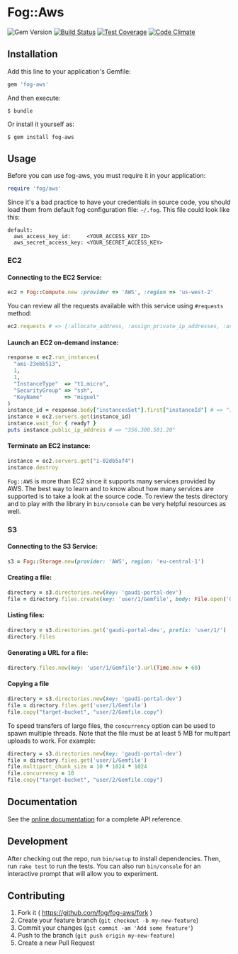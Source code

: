 # Fog::Aws

![Gem Version](https://badge.fury.io/rb/fog-aws.svg)
[![Build Status](https://github.com/fog/fog-aws/actions/workflows/ruby.yml/badge.svg)](https://github.com/fog/fog-aws/actions/workflows/ruby.yml)
[![Test Coverage](https://codeclimate.com/github/fog/fog-aws/badges/coverage.svg)](https://codeclimate.com/github/fog/fog-aws)
[![Code Climate](https://codeclimate.com/github/fog/fog-aws.svg)](https://codeclimate.com/github/fog/fog-aws)

## Installation

Add this line to your application's Gemfile:

```ruby
gem 'fog-aws'
```

And then execute:

    $ bundle

Or install it yourself as:

    $ gem install fog-aws

## Usage

Before you can use fog-aws, you must require it in your application:

```ruby
require 'fog/aws'
```

Since it's a bad practice to have your credentials in source code, you should load them from default fog configuration file: ```~/.fog```. This file could look like this:

```
default:
  aws_access_key_id:     <YOUR_ACCESS_KEY_ID>
  aws_secret_access_key: <YOUR_SECRET_ACCESS_KEY>
```

### EC2

#### Connecting to the EC2 Service:

```ruby
ec2 = Fog::Compute.new :provider => 'AWS', :region => 'us-west-2'
```

You can review all the requests available with this service using ```#requests``` method:

```ruby
ec2.requests # => [:allocate_address, :assign_private_ip_addresses, :associate_address, ...]
```

#### Launch an EC2 on-demand instance:

```ruby
response = ec2.run_instances(
  "ami-23ebb513",
  1,
  1,
  "InstanceType"  => "t1.micro",
  "SecurityGroup" => "ssh",
  "KeyName"       => "miguel"
)
instance_id = response.body["instancesSet"].first["instanceId"] # => "i-02db5af4"
instance = ec2.servers.get(instance_id)
instance.wait_for { ready? }
puts instance.public_ip_address # => "356.300.501.20"
```

#### Terminate an EC2 instance:

```ruby
instance = ec2.servers.get("i-02db5af4")
instance.destroy
```

`Fog::AWS` is more than EC2 since it supports many services provided by AWS. The best way to learn and to know about how many services are supported is to take a look at the source code. To review the tests directory and to play with the library in ```bin/console``` can be very helpful resources as well.

### S3

#### Connecting to the S3 Service:

```ruby
s3 = Fog::Storage.new(provider: 'AWS', region: 'eu-central-1')
```

#### Creating a file:

```ruby
directory = s3.directories.new(key: 'gaudi-portal-dev')
file = directory.files.create(key: 'user/1/Gemfile', body: File.open('Gemfile'), tags: 'Org-Id=1&Service-Name=My-Service')
```

#### Listing files:

```ruby
directory = s3.directories.get('gaudi-portal-dev', prefix: 'user/1/')
directory.files
```

#### Generating a URL for a file:

```ruby
directory.files.new(key: 'user/1/Gemfile').url(Time.now + 60)
```

#### Copying a file

```ruby
directory = s3.directories.new(key: 'gaudi-portal-dev')
file = directory.files.get('user/1/Gemfile')
file.copy("target-bucket", "user/2/Gemfile.copy")
```

To speed transfers of large files, the `concurrency` option can be used
to spawn multiple threads. Note that the file must be at least 5 MB for
multipart uploads to work. For example:

```ruby
directory = s3.directories.new(key: 'gaudi-portal-dev')
file = directory.files.get('user/1/Gemfile')
file.multipart_chunk_size = 10 * 1024 * 1024
file.concurrency = 10
file.copy("target-bucket", "user/2/Gemfile.copy")
```

## Documentation

See the [online documentation](http://www.rubydoc.info/github/fog/fog-aws) for a complete API reference.

## Development

After checking out the repo, run `bin/setup` to install dependencies. Then, run `rake test` to run the tests. You can also run `bin/console` for an interactive prompt that will allow you to experiment.

## Contributing

1. Fork it ( https://github.com/fog/fog-aws/fork )
2. Create your feature branch (`git checkout -b my-new-feature`)
3. Commit your changes (`git commit -am 'Add some feature'`)
4. Push to the branch (`git push origin my-new-feature`)
5. Create a new Pull Request
